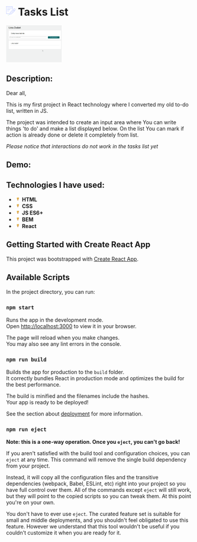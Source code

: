 # <img src="public/mini.png" height="25"/> **Tasks List**

<img src="imagies/to-do-list.gif" height="100"/>

## Description: 
Dear all,

This is my first project in React technology where I converted my old to-do list, written in JS.

The project was intended to create an input area where You can write things 'to do' and make a list displayed below. On the list You can mark if action is already done or delete it completely from list.

*Please notice that interactions do not work in the tasks list yet*
## Demo:

## Technologies I have used:
- <img src="imagies/bulb.png" height="15"/> **HTML**
- <img src="imagies/bulb.png" height="15"/> **CSS**
- <img src="imagies/bulb.png" height="15"/> **JS ES6+**
- <img src="imagies/bulb.png" height="15"/> **BEM**
- <img src="imagies/bulb.png" height="15"/> **React**


## Getting Started with Create React App

This project was bootstrapped with [Create React App](https://github.com/facebook/create-react-app).

## Available Scripts

In the project directory, you can run:

### `npm start`

Runs the app in the development mode.\
Open [http://localhost:3000](http://localhost:3000) to view it in your browser.

The page will reload when you make changes.\
You may also see any lint errors in the console.


### `npm run build`

Builds the app for production to the `build` folder.\
It correctly bundles React in production mode and optimizes the build for the best performance.

The build is minified and the filenames include the hashes.\
Your app is ready to be deployed!

See the section about [deployment](https://facebook.github.io/create-react-app/docs/deployment) for more information.

### `npm run eject`

**Note: this is a one-way operation. Once you `eject`, you can't go back!**

If you aren't satisfied with the build tool and configuration choices, you can `eject` at any time. This command will remove the single build dependency from your project.

Instead, it will copy all the configuration files and the transitive dependencies (webpack, Babel, ESLint, etc) right into your project so you have full control over them. All of the commands except `eject` will still work, but they will point to the copied scripts so you can tweak them. At this point you're on your own.

You don't have to ever use `eject`. The curated feature set is suitable for small and middle deployments, and you shouldn't feel obligated to use this feature. However we understand that this tool wouldn't be useful if you couldn't customize it when you are ready for it.

